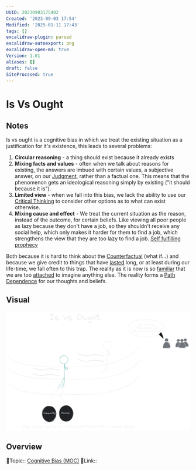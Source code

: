 ```yaml
---
UUID: 20230903175402
Created: '2023-09-03 17:54'
Modified: '2025-01-11 17:43'
tags: []
excalidraw-plugin: parsed
excalidraw-autoexport: png
excalidraw-open-md: true
Version: 1.01
aliases: []
draft: false
SiteProcssed: true
---
```


# Is Vs Ought

## Notes

Is vs ought is a cognitive bias in which we treat the existing situation as a justification for it's existence, this leads to several problems:
1. **Circular reasoning** - a thing should exist because it already exists
2. **Mixing facts and values** - often when we talk about reasons for existing, the answers are imbued with certain values, a subjective answer, on our [Judgment](/notes/judgment.md), rather than a factual one. This means that the phenomenon gets an ideological reasoning simply by existing ("it should because it is").
3. **Limited view** - when we fall into this bias, we lack the ability to use our [Critical Thinking](/notes/critical-thinking.md) to consider other options as to what can exist otherwise.
4. **Mixing cause and effect** - We treat the current situation as the reason, instead of the outcome, for certain beliefs. Like viewing all poor people as lazy because they don't have a job, so they shouldn't receive any social help, which only makes it harder for them to find a job, which strengthens the view that they are too lazy to find a job. [Self fulfilling prophecy](/notes/fake-it-till-you-make-it.md)

Both because it is hard to think about the [Counterfactual](/notes/counterfactual.md) (what if...) and because we give credit to things that have [lasted](/notes/shirky-principle.md) long, or at least during our life-time, we fall often to this trap. The reality as it is now is so [familiar](/notes/familiarity-bias.md) that we are too [attached](/notes/attachment.md) to imagine anything else. The reality forms a [Path Dependence](/notes/path-dependence.md) for our thoughts and beliefs.

## Visual

![Is vs Ought.webp](/notes/is-vs-ought.webp)

## Overview
🔼Topic:: [Cognitive Bias (MOC)](/mocs/cognitive-bias-moc.md)
🔗Link::

